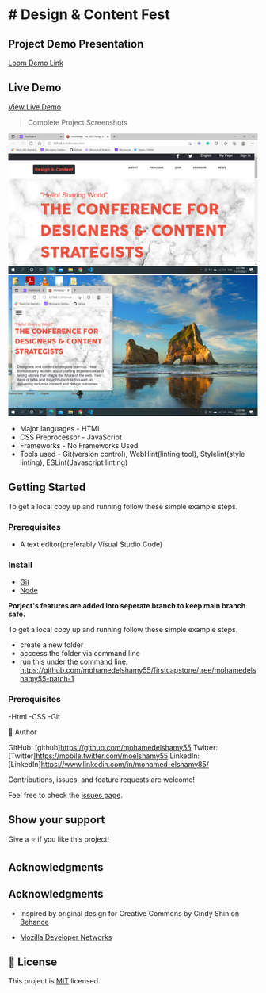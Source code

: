 # # Design & Content Fest

## Project Demo Presentation

[Loom Demo Link](https://www.loom.com/share/f82a3faa72214009832d189c58b7423b)

## Live Demo

[View Live Demo](https://mohamedelshamy55.github.io/firstcapstone/)

>Complete Project Screenshots

![screenshot](https://github.com/mohamedelshamy55/firstcapstone/blob/mohamedelshamy55-patch-1/screenshot1.png)
![screenshot](https://github.com/mohamedelshamy55/firstcapstone/blob/mohamedelshamy55-patch-1/screenshot2.png)

- Major languages - HTML
- CSS  Preprocessor - JavaScript
- Frameworks - No Frameworks Used
- Tools used - Git(version control), WebHint(linting tool), Stylelint(style linting), ESLint(Javascript linting)


## Getting Started

To get a local copy up and running follow these simple example steps.

### Prerequisites
 - A text editor(preferably Visual Studio Code)
### Install
  -  [Git](https://git-scm.com/downloads)
  -  [Node](https://nodejs.org/en/download/)


**Porject's features are added into seperate branch to keep main branch safe.**


To get a local copy up and running follow these simple example steps.

- create a new folder
- acccess the folder via command line
- run this under the command line: https://github.com/mohamedelshamy55/firstcapstone/tree/mohamedelshamy55-patch-1

### Prerequisites
-Html
-CSS
-Git

👤 Author

GitHub: [github]https://github.com/mohamedelshamy55
Twitter: [Twitter]https://mobile.twitter.com/moelshamy55
LinkedIn: [LinkedIn]https://www.linkedin.com/in/mohamed-elshamy85/

Contributions, issues, and feature requests are welcome!

Feel free to check the [issues page](../../issues/).

## Show your support

Give a ⭐️ if you like this project!

## Acknowledgments

## Acknowledgments
- Inspired by original design for Creative Commons by Cindy Shin on [Behance](https://www.behance.net/gallery/29845175/CC-Global-Summit-2015)

- [Mozilla Developer Networks](https://developer.mozilla.org/en-US/)

## 📝 License

This project is [MIT](./MIT.md) licensed.

